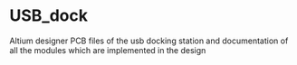 # USB_dock
Altium designer PCB files of the usb docking station and documentation of all the modules which are implemented in the design 
